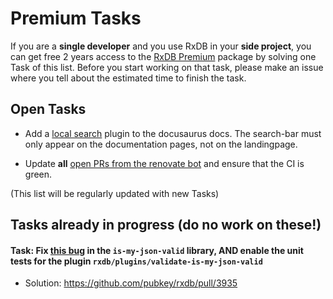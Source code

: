 # Premium Tasks

If you are a **single developer** and you use RxDB in your **side project**, you can get free 2 years access to the [RxDB Premium](https://rxdb.info/premium.html) package by solving one Task of this list. Before you start working on that task, please make an issue where you tell about the estimated time to finish the task.


## Open Tasks

- Add a [local search](https://github.com/cmfcmf/docusaurus-search-local) plugin to the docusaurus docs. The search-bar must only appear on the documentation pages, not on the landingpage.

- Update **all** [open PRs from the renovate bot](https://github.com/pubkey/rxdb/pulls?q=is%3Apr+is%3Aopen+by%3A%40renovate) and ensure that the CI is green.

(This list will be regularly updated with new Tasks)





## Tasks already in progress (do no work on these!)

#### Task: Fix [this bug](https://github.com/mafintosh/is-my-json-valid/pull/192) in the `is-my-json-valid` library, AND enable the unit tests for the plugin `rxdb/plugins/validate-is-my-json-valid`
- Solution: https://github.com/pubkey/rxdb/pull/3935

